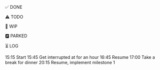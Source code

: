 ✅ DONE


⚠️ TODO

🚧 WIP

🅿️ PARKED

⏳ LOG

15:15 Start
15:45 Get interrupted at for an hour
16:45 Resume
17:00 Take a break for dinner
20:15 Resume, implement milestone 1
